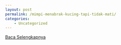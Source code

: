 ```yaml
---
layout: post
permalink: /mimpi-menabrak-kucing-tapi-tidak-mati/
categories:
    - Uncategorized
---
```


[Baca Selengkapnya](/01)